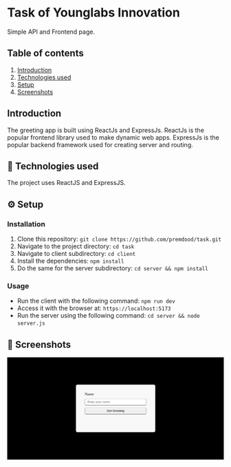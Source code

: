 # Task of Younglabs Innovation

Simple API and Frontend page.

## Table of contents

1. [Introduction](#introduction)
2. [Technologies used](#🚀-technologies-used)
3. [Setup](#⚙️-setup)
4. [Screenshots](#📸-screenshots)

## Introduction

The greeting app is built using ReactJs and ExpressJs. ReactJs is the popular frontend library used to make dynamic web apps. ExpressJs is the popular backend framework used for creating server and routing.

## 🚀 Technologies used

The project uses ReactJS and ExpressJS.

## ⚙️ Setup

### Installation

1. Clone this repository:
   `git clone https://github.com/premdood/task.git`
2. Navigate to the project directory:
   `cd task`
3. Navigate to client subdirectory: `cd client`
4. Install the dependencies:
   `npm install`
5. Do the same for the server subdirectory: `cd server && npm install`

### Usage

- Run the client with the following command:
  `npm run dev`
- Access it with the browser at:
  `https://localhost:5173`
- Run the server using the following command: `cd server && node server.js`

## 📸 Screenshots

![App screenshot 1](./assets/screenshot-1.png)
